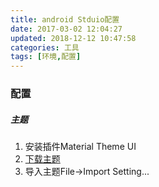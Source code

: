 ```yaml
---
title: android Stduio配置
date: 2017-03-02 12:04:27
updated: 2018-12-12 10:47:58categories: 工具
tags: [环境,配置]
---
```

### 配置

##### 主题

1. 安装插件Material Theme UI
2. [下载主题](http://color-themes.com/?view=index)
3. 导入主题File->Import Setting...